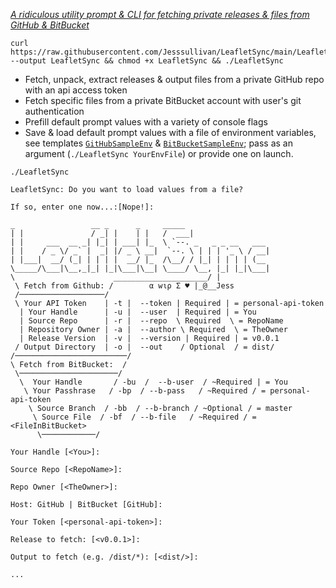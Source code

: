 [*A ridiculous utility prompt & CLI for fetching private releases & files from GitHub & BitBucket*](https://github.com/Jesssullivan/LeafletSync)


```
curl https://raw.githubusercontent.com/Jesssullivan/LeafletSync/main/LeafletSync --output LeafletSync && chmod +x LeafletSync && ./LeafletSync
```

- Fetch, unpack, extract releases & output files from a private GitHub repo with an api access token
- Fetch specific files from a private BitBucket account with user's git authentication
- Prefill default prompt values with a variety of console flags
- Save & load default prompt values with a file of environment variables, see templates [`GitHubSampleEnv`](https://github.com/Jesssullivan/LeafletSync/blob/main/GitHubSampleEnv) & [`BitBucketSampleEnv`](https://github.com/Jesssullivan/LeafletSync/blob/main/BitBucketSampleEnv); pass as an argument (`./LeafletSync YourEnvFile`) or provide one on launch.

```
./LeafletSync

LeafletSync: Do you want to load values from a file?

If so, enter one now...:[Nope!]:  

_                 __ _      _     _____                    
| |               / _| |    | |   /  ___|                   
| |     ___  __ _| |_| | ___| |_  \ `--. _   _ _ __   ___  
| |    / _ \/ _` |  _| |/ _ \ __|  `--. \ | | | '_ \ / __|
| |___|  __/ (_| | | | |  __/ |_  /\__/ / |_| | | | | (__   
\_____/\___|\__,_|_| |_|\___|\__| \____/ \__, |_| |_|\___|  
\                      _____________________/ |             
 \ Fetch from Github: /        α wιρ Σ ♥ |_@__Jess          
 /───────────────────/
 \ Your API Token    | -t |  --token | Required | = personal-api-token
  | Your Handle      | -u |  --user  | Required | = You
  | Source Repo      | -r |  --repo  \ Required  \ = RepoName
  | Repository Owner | -a |  --author \ Required  \ = TheOwner
  | Release Version  | -v |  --version | Required | = v0.0.1
 / Output Directory  | -o |  --out    / Optional  / = dist/
/─────────────────────────/
\ Fetch from BitBucket:  /                                     
 \──────────────────────/                                   
  \  Your Handle       / -bu  /  --b-user  / ~Required | = You
   \ Your Passhrase   / -bp  / --b-pass   / ~Required / = personal-api-token
    \ Source Branch  / -bb  / --b-branch / ~Optional / = master
     \ Source File  / -bf  / --b-file   / ~Required / = <FileInBitBucket>
      \────────────/

Your Handle [<You>]:

Source Repo [<RepoName>]:

Repo Owner [<TheOwner>]:

Host: GitHub | BitBucket [GitHub]:

Your Token [<personal-api-token>]:

Release to fetch: [<v0.0.1>]:

Output to fetch (e.g. /dist/*): [<dist/>]:

...

```
